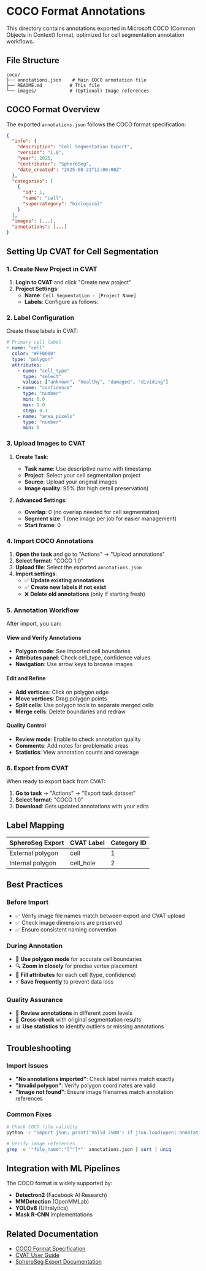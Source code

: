 # COCO Format Annotations

This directory contains annotations exported in Microsoft COCO (Common Objects in Context) format, optimized for cell segmentation annotation workflows.

## File Structure

```
coco/
├── annotations.json    # Main COCO annotation file
├── README.md          # This file
└── images/            # (Optional) Image references
```

## COCO Format Overview

The exported `annotations.json` follows the COCO format specification:

```json
{
  "info": {
    "description": "Cell Segmentation Export",
    "version": "1.0",
    "year": 2025,
    "contributor": "SpheroSeg",
    "date_created": "2025-08-21T12:00:00Z"
  },
  "categories": [
    {
      "id": 1,
      "name": "cell",
      "supercategory": "biological"
    }
  ],
  "images": [...],
  "annotations": [...]
}
```

## Setting Up CVAT for Cell Segmentation

### 1. Create New Project in CVAT

1. **Login to CVAT** and click "Create new project"
2. **Project Settings**:
   - **Name**: `Cell Segmentation - [Project Name]`
   - **Labels**: Configure as follows:

### 2. Label Configuration

Create these labels in CVAT:

```yaml
# Primary cell label
- name: "cell"
  color: "#FF0000"
  type: "polygon"
  attributes:
    - name: "cell_type"
      type: "select"
      values: ["unknown", "healthy", "damaged", "dividing"]
    - name: "confidence"
      type: "number"
      min: 0.0
      max: 1.0
      step: 0.1
    - name: "area_pixels"
      type: "number"
      min: 0
```

### 3. Upload Images to CVAT

1. **Create Task**:
   - **Task name**: Use descriptive name with timestamp
   - **Project**: Select your cell segmentation project
   - **Source**: Upload your original images
   - **Image quality**: 95% (for high detail preservation)

2. **Advanced Settings**:
   - **Overlap**: 0 (no overlap needed for cell segmentation)
   - **Segment size**: 1 (one image per job for easier management)
   - **Start frame**: 0

### 4. Import COCO Annotations

1. **Open the task** and go to "Actions" → "Upload annotations"
2. **Select format**: "COCO 1.0"
3. **Upload file**: Select the exported `annotations.json`
4. **Import settings**:
   - ✅ **Update existing annotations**
   - ✅ **Create new labels if not exist**
   - ❌ **Delete old annotations** (only if starting fresh)

### 5. Annotation Workflow

After import, you can:

#### View and Verify Annotations
- **Polygon mode**: See imported cell boundaries
- **Attributes panel**: Check cell_type, confidence values
- **Navigation**: Use arrow keys to browse images

#### Edit and Refine
- **Add vertices**: Click on polygon edge
- **Move vertices**: Drag polygon points
- **Split cells**: Use polygon tools to separate merged cells
- **Merge cells**: Delete boundaries and redraw

#### Quality Control
- **Review mode**: Enable to check annotation quality
- **Comments**: Add notes for problematic areas
- **Statistics**: View annotation counts and coverage

### 6. Export from CVAT

When ready to export back from CVAT:

1. **Go to task** → "Actions" → "Export task dataset"
2. **Select format**: "COCO 1.0"
3. **Download**: Gets updated annotations with your edits

## Label Mapping

| SpheroSeg Export | CVAT Label | Category ID |
|------------------|------------|-------------|
| External polygon | cell       | 1           |
| Internal polygon | cell_hole  | 2           |

## Best Practices

### Before Import
- ✅ Verify image file names match between export and CVAT upload
- ✅ Check image dimensions are preserved
- ✅ Ensure consistent naming convention

### During Annotation
- 🎯 **Use polygon mode** for accurate cell boundaries
- 🔍 **Zoom in closely** for precise vertex placement
- 📝 **Fill attributes** for each cell (type, confidence)
- ⚡ **Save frequently** to prevent data loss

### Quality Assurance
- 👀 **Review annotations** in different zoom levels
- 🔄 **Cross-check** with original segmentation results
- 📊 **Use statistics** to identify outliers or missing annotations

## Troubleshooting

### Import Issues
- **"No annotations imported"**: Check label names match exactly
- **"Invalid polygon"**: Verify polygon coordinates are valid
- **"Image not found"**: Ensure image filenames match annotation references

### Common Fixes
```bash
# Check COCO file validity
python -c "import json; print('Valid JSON') if json.load(open('annotations.json')) else print('Invalid')"

# Verify image references
grep -o '"file_name":"[^"]*"' annotations.json | sort | uniq
```

## Integration with ML Pipelines

The COCO format is widely supported by:
- **Detectron2** (Facebook AI Research)
- **MMDetection** (OpenMMLab)
- **YOLOv8** (Ultralytics)
- **Mask R-CNN** implementations

## Related Documentation

- [COCO Format Specification](https://cocodataset.org/#format-data)
- [CVAT User Guide](https://opencv.github.io/cvat/docs/)
- [SpheroSeg Export Documentation](../../README.md)